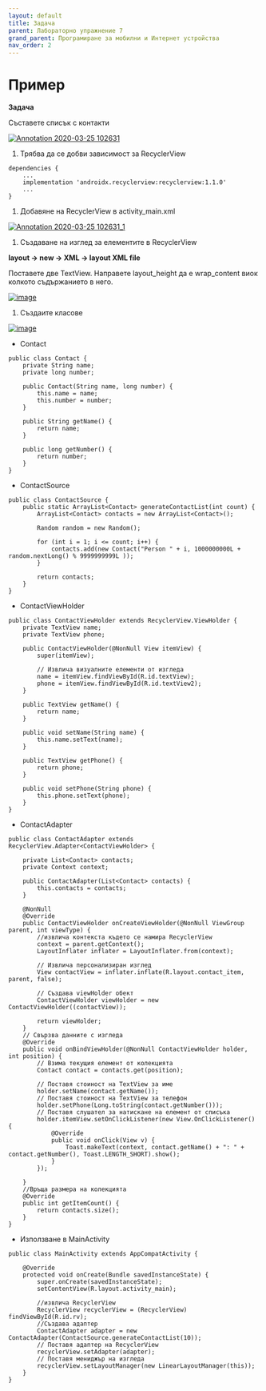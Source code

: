 ```yaml
---
layout: default
title: Задача
parent: Лабораторно упражнение 7
grand_parent: Програмиране за мобилни и Интернет устройства
nav_order: 2
---
```


# Пример

**Задача**

Съставете списък с контакти

[![Annotation 2020-03-25 102631](https://user-images.githubusercontent.com/10382663/77525685-154efc80-6e92-11ea-943b-a3b102627dc3.png)](https://user-images.githubusercontent.com/10382663/77525685-154efc80-6e92-11ea-943b-a3b102627dc3.png)

1. Трябва да се добви зависимост за RecyclerView

```
dependencies {
    ...
    implementation 'androidx.recyclerview:recyclerview:1.1.0'
    ...
}
```

1. Добавяне на RecyclerView в activity\_main.xml

[![Annotation 2020-03-25 102631\_1](https://user-images.githubusercontent.com/10382663/77525582-f2244d00-6e91-11ea-9331-f874e91300b6.png)](https://user-images.githubusercontent.com/10382663/77525582-f2244d00-6e91-11ea-9331-f874e91300b6.png)

1. Създаване на изглед за елементите в RecyclerView

**layout -> new -> XML -> layout XML file**

Поставете две TextView. Направете layout\_height да е wrap\_content виок колкото съдържанието в него.

[![image](https://user-images.githubusercontent.com/10382663/77532853-649b2a00-6e9e-11ea-9a5d-6336133e9e4c.png)](https://user-images.githubusercontent.com/10382663/77532853-649b2a00-6e9e-11ea-9a5d-6336133e9e4c.png)

1. Създаите класове

[![image](https://user-images.githubusercontent.com/10382663/77526083-b50c8a80-6e92-11ea-91d1-8548b62f8cca.png)](https://user-images.githubusercontent.com/10382663/77526083-b50c8a80-6e92-11ea-91d1-8548b62f8cca.png)

* Contact

```
public class Contact {
    private String name;
    private long number;

    public Contact(String name, long number) {
        this.name = name;
        this.number = number;
    }

    public String getName() {
        return name;
    }

    public long getNumber() {
        return number;
    }
}
```

* ContactSource

```
public class ContactSource {
    public static ArrayList<Contact> generateContactList(int count) {
        ArrayList<Contact> contacts = new ArrayList<Contact>();

        Random random = new Random();

        for (int i = 1; i <= count; i++) {
            contacts.add(new Contact("Person " + i, 1000000000L + random.nextLong() % 9999999999L ));
        }

        return contacts;
    }
}
```

* ContactViewHolder

```
public class ContactViewHolder extends RecyclerView.ViewHolder {
    private TextView name;
    private TextView phone;

    public ContactViewHolder(@NonNull View itemView) {
        super(itemView);

        // Извлича визуалните елементи от изгледа
        name = itemView.findViewById(R.id.textView);
        phone = itemView.findViewById(R.id.textView2);
    }

    public TextView getName() {
        return name;
    }

    public void setName(String name) {
        this.name.setText(name);
    }

    public TextView getPhone() {
        return phone;
    }

    public void setPhone(String phone) {
        this.phone.setText(phone);
    }
}
```

* ContactAdapter

```
public class ContactAdapter extends RecyclerView.Adapter<ContactViewHolder> {

    private List<Contact> contacts;
    private Context context;

    public ContactAdapter(List<Contact> contacts) {
        this.contacts = contacts;
    }

    @NonNull
    @Override
    public ContactViewHolder onCreateViewHolder(@NonNull ViewGroup parent, int viewType) {
        //извлича контекста където се намира RecyclerView
        context = parent.getContext();
        LayoutInflater inflater = LayoutInflater.from(context);

        // Извлича персонализиран изглед
        View contactView = inflater.inflate(R.layout.contact_item, parent, false);

        // Създава viewHolder обект
        ContactViewHolder viewHolder = new ContactViewHolder((contactView));

        return viewHolder;
    }
    // Свързва данните с изгледа
    @Override
    public void onBindViewHolder(@NonNull ContactViewHolder holder, int position) {
        // Взима текущия елемент от колекцията
        Contact contact = contacts.get(position);

        // Поставя стоиност на TextView за име
        holder.setName(contact.getName());
        // Поставя стоиност на TextView за телефон
        holder.setPhone(Long.toString(contact.getNumber()));
        // Поставя слушател за натискане на елемент от списъка
        holder.itemView.setOnClickListener(new View.OnClickListener() {
            @Override
            public void onClick(View v) {
                Toast.makeText(context, contact.getName() + ": " + contact.getNumber(), Toast.LENGTH_SHORT).show();
            }
        });

    }
    //Връща размера на колекцията
    @Override
    public int getItemCount() {
        return contacts.size();
    }
}
```

* Използване в MainActivity

```
public class MainActivity extends AppCompatActivity {

    @Override
    protected void onCreate(Bundle savedInstanceState) {
        super.onCreate(savedInstanceState);
        setContentView(R.layout.activity_main);

        //извлича RecyclerView
        RecyclerView recyclerView = (RecyclerView) findViewById(R.id.rv);
        //Създава адаптер
        ContactAdapter adapter = new ContactAdapter(ContactSource.generateContactList(10));
        // Поставя адаптер на RecyclerView
        recyclerView.setAdapter(adapter);
        // Поставя мениджър на изгледа
        recyclerView.setLayoutManager(new LinearLayoutManager(this));
    }
}
```
